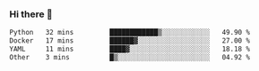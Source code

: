 ### Hi there 👋

<!--START_SECTION:waka-->

```txt
Python   32 mins         ████████████▒░░░░░░░░░░░░   49.90 %
Docker   17 mins         ██████▓░░░░░░░░░░░░░░░░░░   27.00 %
YAML     11 mins         ████▓░░░░░░░░░░░░░░░░░░░░   18.18 %
Other    3 mins          █▒░░░░░░░░░░░░░░░░░░░░░░░   04.92 %
```

<!--END_SECTION:waka-->

<!--
**jerry-shao/jerry-shao** is a ✨ _special_ ✨ repository because its `README.md` (this file) appears on your GitHub profile.

Here are some ideas to get you started:

- 🔭 I’m currently working on ...
- 🌱 I’m currently learning ...
- 👯 I’m looking to collaborate on ...
- 🤔 I’m looking for help with ...
- 💬 Ask me about ...
- 📫 How to reach me: ...
- 😄 Pronouns: ...
- ⚡ Fun fact: ...
-->
